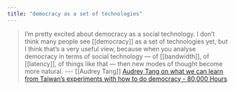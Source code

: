 ```yaml
---
title: "democracy as a set of technologies"
---
```


> I’m pretty excited about democracy as a social technology.
>  I don’t think many people see [[democracy]] as a set of technologies yet, but I think that’s a very useful view, because when you analyse democracy in terms of social technology — of [[bandwidth]], of [[latency]], of things like that — then new modes of thought become more natural. ---  [[Audrey Tang]]
[Audrey Tang on what we can learn from Taiwan’s experiments with how to do democracy - 80,000 Hours](https://80000hours.org/podcast/episodes/audrey-tang-what-we-can-learn-from-taiwan/)
